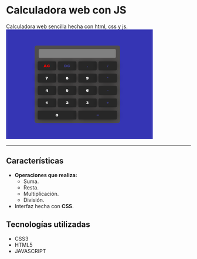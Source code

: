 # Calculadora web con JS
Calculadora web sencilla hecha con html, css y js.</br>
<img src="calculadora.png" alt="Calculadora Web" width="400" height="300">
****
## Características
- **Operaciones que realiza:**
    - Suma.
    - Resta.
    - Multiplicación.
    - División.
- Interfaz hecha con **CSS**.

## Tecnologías utilizadas
- <i class="fas fa-laptop"></i> CSS3
- <i class="fab fa-html5"></i> HTML5
- <i class="fab fa-js"></i> JAVASCRIPT
